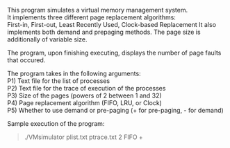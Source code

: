 This program simulates a virtual memory management system.   
It implements three different page replacement algorithms:   
   First-in, First-out,
   Least Recently Used,
   Clock-based Replacement
 It also implements both demand and prepaging methods.
 The page size is additionally of variable size. 
 
 The program, upon finishing executing, displays the number of page faults that occured.
 
The program takes in the following arguments:      
  P1) Text file for the list of processes   
  P2) Text file for the trace of execution of the processes   
  P3) Size of the pages (powers of 2 between 1 and 32)   
  P4) Page replacement algorithm (FIFO, LRU, or Clock)   
  P5) Whether to use demand or pre-paging (+ for pre-paging, - for demand)   
  
Sample execution of the program:
> ./VMsimulator plist.txt ptrace.txt 2 FIFO +
